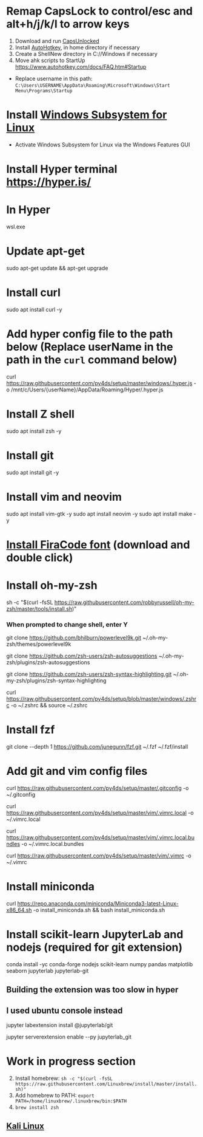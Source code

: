 # Remap CapsLock to control/esc and alt+h/j/k/l to arrow keys
1. Download and run [CapsUnlocked](https://github.com/kshenoy/CapsUnlocked/releases)
2. Install [AutoHotkey](https://www.autohotkey.com/), in home directory if necessary
3. Create a ShellNew directory in C://Windows if necessary
4. Move ahk scripts to StartUp https://www.autohotkey.com/docs/FAQ.htm#Startup 
  - Replace username in this path: `C:\Users\USERNAME\AppData\Roaming\Microsoft\Windows\Start Menu\Programs\Startup`
# Install [Windows Subsystem for Linux](https://docs.microsoft.com/en-us/windows/wsl/install-win10)
- Activate Windows Subsystem for Linux via the Windows Features GUI

# Install Hyper terminal https://hyper.is/

# In Hyper
wsl.exe

# Update apt-get
sudo apt-get update && apt-get upgrade

# Install curl
sudo apt install curl -y

# Add hyper config file to the path below (Replace userName in the path in the `curl` command below)
curl https://raw.githubusercontent.com/py4ds/setup/master/windows/.hyper.js -o /mnt/c/Users/{userName}/AppData/Roaming/Hyper/.hyper.js

# Install Z shell
sudo apt install zsh -y

# Install git
sudo apt install git -y

# Install vim and neovim
sudo apt install vim-gtk -y
sudo apt install neovim -y
sudo apt install make -y

# [Install FiraCode font](https://github.com/ryanoasis/nerd-fonts/blob/master/patched-fonts/FiraCode/Regular/complete/Fura%20Code%20Regular%20Nerd%20Font%20Complete%20Windows%20Compatible.ttf) (download and double click)

# Install oh-my-zsh
sh -c "$(curl -fsSL https://raw.githubusercontent.com/robbyrussell/oh-my-zsh/master/tools/install.sh)"
### When prompted to change shell, enter Y

git clone https://github.com/bhilburn/powerlevel9k.git ~/.oh-my-zsh/themes/powerlevel9k

git clone https://github.com/zsh-users/zsh-autosuggestions ~/.oh-my-zsh/plugins/zsh-autosuggestions

git clone https://github.com/zsh-users/zsh-syntax-highlighting.git ~/.oh-my-zsh/plugins/zsh-syntax-highlighting

curl https://raw.githubusercontent.com/py4ds/setup/blob/master/windows/.zshrc -o ~/.zshrc && source ~/.zshrc

# Install fzf
git clone --depth 1 https://github.com/junegunn/fzf.git ~/.fzf
~/.fzf/install

# Add git and vim config files
curl https://raw.githubusercontent.com/py4ds/setup/master/.gitconfig -o ~/.gitconfig

curl https://raw.githubusercontent.com/py4ds/setup/master/vim/.vimrc.local -o ~/.vimrc.local

curl https://raw.githubusercontent.com/py4ds/setup/master/vim/.vimrc.local.bundles -o ~/.vimrc.local.bundles

curl https://raw.githubusercontent.com/py4ds/setup/master/vim/.vimrc -o ~/.vimrc

# Install miniconda
curl https://repo.anaconda.com/miniconda/Miniconda3-latest-Linux-x86_64.sh -o install_miniconda.sh && bash install_miniconda.sh

# Install scikit-learn JupyterLab and nodejs (required for git extension)
conda install -yc conda-forge nodejs scikit-learn numpy pandas matplotlib seaborn jupyterlab jupyterlab-git

## Building the extension was too slow in hyper
## I used ubuntu console instead
jupyter labextension install @jupyterlab/git

jupyter serverextension enable --py jupyterlab_git

# Work in progress section
2. Install homebrew: `sh -c "$(curl -fsSL https://raw.githubusercontent.com/Linuxbrew/install/master/install.sh)"`
3. Add homebrew to PATH: `export PATH=/home/linuxbrew/.linuxbrew/bin:$PATH`
4. `brew install zsh`

## [Kali Linux](https://www.microsoft.com/store/apps/9PKR34TNCV07)

